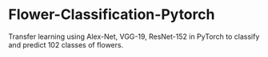 # Flower-Classification-Pytorch

Transfer learning using Alex-Net, VGG-19, ResNet-152 in PyTorch to classify and predict 102 classes of flowers.
